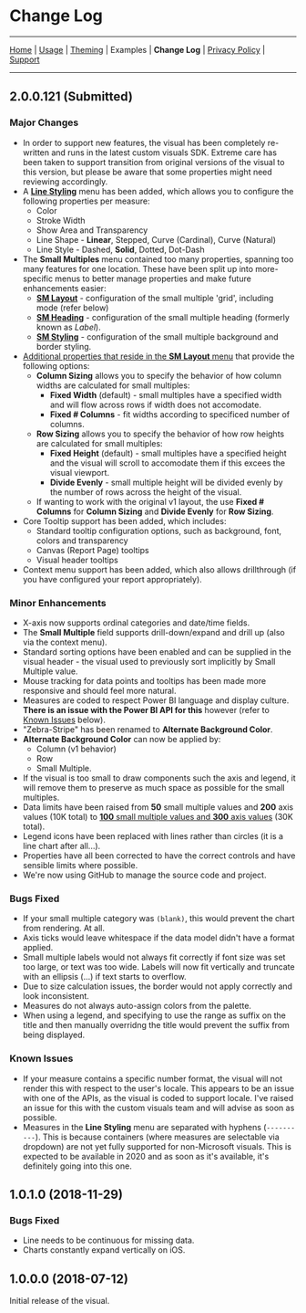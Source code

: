 # Change Log
---
[Home](../readme.md) | [Usage](./usage.md) | [Theming](./theming.md) | Examples | **Change Log** | [Privacy Policy](./privacy_policy.md) | [Support](./support.md)

---

## 2.0.0.121 (Submitted)

### Major Changes

* In order to support new features, the visual has been completely re-written and runs in the latest custom visuals SDK. Extreme care has been taken to support transition from original versions of the visual to this version, but please be aware that some properties might need reviewing accordingly.
* A [**Line Styling**](./usage.md#Line-Styling) menu has been added, which allows you to configure the following properties per measure:
    * Color
    * Stroke Width
    * Show Area and Transparency
    * Line Shape - **Linear**, Stepped, Curve (Cardinal), Curve (Natural)
    * Line Style - Dashed, **Solid**, Dotted, Dot-Dash
* The **Small Multiples** menu contained too many properties, spanning too many features for one location. These have been split up into more-specific menus to better manage properties and make future enhancements easier:
    * [**SM Layout**](./usage.md#SM-Layout) - configuration of the small multiple 'grid', including mode (refer below)
    * [**SM Heading**](./usage.md#SM-Heading) - configuration of the small multiple heading (formerly known as *Label*).
    * [**SM Styling**](./usage.md#SM-Styling) - configuration of the small multiple background and border styling.
* [Additional properties that reside in the **SM Layout** menu](./usage.md#SM-Layout) that provide the following options:
    * **Column Sizing** allows you to specify the behavior of how column widths are calculated for small multiples:
        * **Fixed Width** (default) - small multiples have a specified width and will flow across rows if width does not accomodate.
        * **Fixed # Columns** - fit widths according to specificed number of columns.
    * **Row Sizing** allows you to specify the behavior of how row heights are calculated for small multiples:
        * **Fixed Height** (default) - small multiples have a specified height and the visual will scroll to accomodate them if this excees the visual viewport.
        * **Divide Evenly** - small multiple height will be divided evenly by the number of rows across the height of the visual.
    * If wanting to work with the original v1 layout, the use **Fixed # Columns** for **Column Sizing** and **Divide Evenly** for **Row Sizing**.
* Core Tooltip support has been added, which includes:
    * Standard tooltip configuration options, such as background, font, colors and transparency
    * Canvas (Report Page) tooltips
    * Visual header tooltips
* Context menu support has been added, which also allows drillthrough (if you have configured your report appropriately).

### Minor Enhancements

* X-axis now supports ordinal categories and date/time fields.
* The **Small Multiple** field supports drill-down/expand and drill up (also via the context menu).
* Standard sorting options have been enabled and can be supplied in the visual header - the visual used to previously sort implicitly by Small Multiple value.
* Mouse tracking for data points and tooltips has been made more responsive and should feel more natural.
* Measures are coded to respect Power BI language and display culture. **There is an issue with the Power BI API for this** however (refer to [Known Issues](#Known-Issues) below).
* "Zebra-Stripe" has been renamed to **Alternate Background Color**.
* **Alternate Background Color** can now be applied by:
    * Column (v1 behavior)
    * Row
    * Small Multiple.
* If the visual is too small to draw components such the axis and legend, it will remove them to preserve as much space as possible for the small multiples.
* Data limits have been raised from **50** small multiple values and **200** axis values (10K total) to [**100** small multiple values and **300** axis values](./usage.md#Fields) (30K total).
* Legend icons have been replaced with lines rather than circles (it is a line chart after all...).
* Properties have all been corrected to have the correct controls and have sensible limits where possible.
* We're now using GitHub to manage the source code and project.

### Bugs Fixed

* If your small multiple category was `(blank)`, this would prevent the chart from rendering. At all.
* Axis ticks would leave whitespace if the data model didn't have a format applied.
* Small multiple labels would not always fit correctly if font size was set too large, or text was too wide. Labels will now fit vertically and truncate with an ellipsis (...) if text starts to overflow.
* Due to size calculation issues, the border would not apply correctly and look inconsistent.
* Measures do not always auto-assign colors from the palette.
* When using a legend, and specifying to use the range as suffix on the title and then manually overridng the title would prevent the suffix from being displayed.

### Known Issues

* If your measure contains a specific number format, the visual will not render this with respect to the user's locale. This appears to be an issue with one of the APIs, as the visual is coded to support locale. I've raised an issue for this with the custom visuals team and will advise as soon as possible.
* Measures in the **Line Styling** menu are separated with hyphens (`----------`). This is because containers (where measures are selectable via dropdown) are not yet fully supported for non-Microsoft visuals. This is expected to be available in 2020 and as soon as it's available, it's definitely going into this one.

## 1.0.1.0 (2018-11-29)

### Bugs Fixed

* Line needs to be continuous for missing data.
* Charts constantly expand vertically on iOS.

## 1.0.0.0 (2018-07-12)

Initial release of the visual.